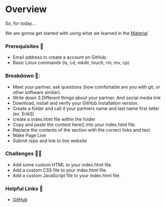 # Overview 

So, for today...

We are gonna get started with using what we learned in the [Material](../material/javascript-to-type-script.md)

### Prerequisites 🎯
- Email address to create a account on GitHub.
- Basic Linux commands (ls, cd, mkdir, touch, rm, mv, cp)

### Breakdown 🚨:
- Meet your partner, ask questions (how comfortable are you with git, or other software similar).
- Write down 3 Different things about your partner. And social media link
- Download, install and verify your GitHub installation version.
- Create a folder and call it your partners name and last name first letter (ex. ErikS)
- create a index.html file within the folder
- Copy and paste the content here() into your index.html file.
- Replace the contents of the section with the correct links and text.
- Make Page Live
- Submit repo and link to live website

### Challenges 💪🏽
- Add some custom HTML to your index.html file.
- Add a custom CSS file to your index.html file.
- Add a custom JavaScript file to your index.html file.

### Helpful Links 🔗
- [GitHub]()
